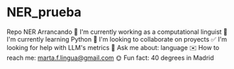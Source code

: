 # NER_prueba
Repo NER Arrancando
🤖 I'm currently working as a computational linguist
📖 I'm currently learning Python
👀 I'm looking to collaborate on proyects
✅ I'm looking for help with LLM's metrics
🌿 Ask me about: language
✉️ How to reach me: marta.f.lingua@gmail.com
🌞 Fun fact: 40 degrees in Madrid
